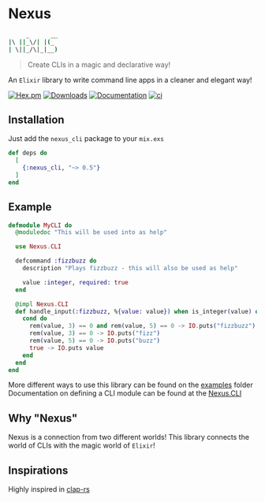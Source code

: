 # Nexus

```sh
     _      __
|\ ||_\/| |(_
| \||_/\|_|__)
```

> Create CLIs in a magic and declarative way!

An `Elixir` library to write command line apps in a cleaner and elegant way!

[![Hex.pm](https://img.shields.io/hexpm/v/nexus_cli.svg)](https://hex.pm/packages/nexus_cli)
[![Downloads](https://img.shields.io/hexpm/dt/nexus_cli.svg)](https://hex.pm/packages/nexus_cli)
[![Documentation](https://img.shields.io/badge/documentation-gray)](https://hexdocs.pm/nexus_cli)
[![ci](https://github.com/zoedsoupe/nexus/actions/workflows/ci.yml/badge.svg)](https://github.com/zoedsoupe/nexus/actions/workflows/ci.yml)

## Installation

Just add the `nexus_cli` package to your `mix.exs`

```elixir
def deps do
  [
    {:nexus_cli, "~> 0.5"}
  ]
end
```

## Example

```elixir
defmodule MyCLI do
  @moduledoc "This will be used into as help"

  use Nexus.CLI

  defcommand :fizzbuzz do
    description "Plays fizzbuzz - this will also be used as help"

    value :integer, required: true
  end

  @impl Nexus.CLI
  def handle_input(:fizzbuzz, %{value: value}) when is_integer(value) do
    cond do
      rem(value, 3) == 0 and rem(value, 5) == 0 -> IO.puts("fizzbuzz")
      rem(value, 3) == 0 -> IO.puts("fizz")
      rem(value, 5) == 0 -> IO.puts("buzz")
      true -> IO.puts value
    end
  end
end
```

More different ways to use this library can be found on the [examples](./examples) folder
Documentation on defining a CLI module can be found at the [Nexus.CLI](https://hexdocs.pm/nexus_cli/Nexus.CLI.html)

## Why "Nexus"

Nexus is a connection from two different worlds! This library connects the world of CLIs with the magic world of `Elixir`!

## Inspirations

Highly inspired in [clap-rs](https://github.com/clap-rs/clap/)
